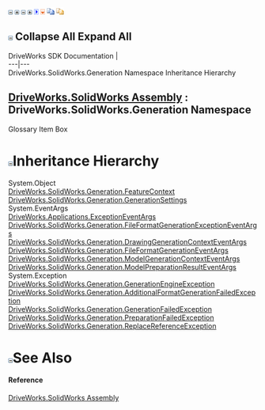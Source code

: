 ![](dotnetimages/collapse.gif) ![](dotnetimages/expand.gif) ![](dotnetimages/collapse.gif) ![](dotnetimages/expand.gif) ![](dotnetimages/drpdown.gif) ![](dotnetimages/drpdown_orange.gif) ![](dotnetimages/copycode.gif) ![](dotnetimages/copycodeHighlight.gif)

![](dotnetimages/collapse.gif) Collapse All Expand All  
---  
DriveWorks SDK Documentation  |   
---|---  
DriveWorks.SolidWorks.Generation Namespace Inheritance Hierarchy   
  
[DriveWorks.SolidWorks Assembly](topic13342.md) : DriveWorks.SolidWorks.Generation Namespace  
---  
  
Glossary Item Box

# ![](dotnetimages/collapse.gif)Inheritance Hierarchy

System.Object  
[DriveWorks.SolidWorks.Generation.FeatureContext](topic15189.md)  
[DriveWorks.SolidWorks.Generation.GenerationSettings](topic15238.md)  
System.EventArgs  
[DriveWorks.Applications.ExceptionEventArgs](topic806.md)  
[DriveWorks.SolidWorks.Generation.FileFormatGenerationExceptionEventArgs](topic15210.md)  
[DriveWorks.SolidWorks.Generation.DrawingGenerationContextEventArgs](topic15180.md)  
[DriveWorks.SolidWorks.Generation.FileFormatGenerationEventArgs](topic15202.md)  
[DriveWorks.SolidWorks.Generation.ModelGenerationContextEventArgs](topic15264.md)  
[DriveWorks.SolidWorks.Generation.ModelPreparationResultEventArgs](topic15272.md)  
System.Exception  
[DriveWorks.SolidWorks.Generation.GenerationEngineException](topic15218.md)  
[DriveWorks.SolidWorks.Generation.AdditionalFormatGenerationFailedException](topic15170.md)  
[DriveWorks.SolidWorks.Generation.GenerationFailedException](topic15228.md)  
[DriveWorks.SolidWorks.Generation.PreparationFailedException](topic15281.md)  
[DriveWorks.SolidWorks.Generation.ReplaceReferenceException](topic15291.md)  


# ![](dotnetimages/collapse.gif)See Also

#### Reference

[DriveWorks.SolidWorks Assembly](topic13342.md)


